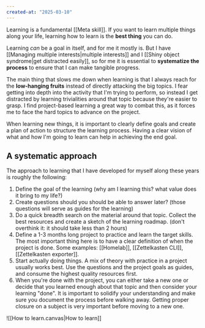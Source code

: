```yaml
---
created-at: "2025-03-10"
---
```


Learning is a fundamental [[Meta skill]]. If you want to learn multiple things along your life, learning how to learn is the **best thing** you can do.

Learning _can_ be a goal in itself, and for me it mostly is. But I have [[Managing multiple interests|multiple interests]] and I [[Shiny object syndrome|get distracted easily]], so for me it is essential to **systematize the process** to ensure that I can make tangible progress.

The main thing that slows me down when learning is that I always reach for the **low-hanging fruits** instead of directly attacking the big topics. I fear getting into depth into the activity that I'm trying to perform, so instead I get distracted by learning trivialities around that topic because they're easier to grasp. I find project-based learning a great way to combat this, as it forces me to face the hard topics to advance on the project.


When learning new things, it is important to clearly define goals and create a plan of action to structure the learning process. Having a clear vision of what and how I'm going to learn can help in achieving the end goal.

## A systematic approach

The approach to learning that I have developed for myself along these years is roughly the following:

1. Define the goal of the learning (why am I learning this? what value does it bring to my life?)
2. Create questions should you should be able to answer later? (those questions will serve as guides for the learning)
3. Do a quick breadth search on the material around that topic. Collect the best resources and create a sketch of the learning roadmap. (don't overthink it: it should take less than 2 hours)
4. Define a 1-3 months long project to practice and learn the target skills. The most important thing here is to have a clear definition of when the project is done. Some examples: [[Homelab]], [[Zettelkasten CLI]], [[Zettelkasten exporter]].
5. Start actually doing things. A mix of theory with practice in a project usually works best. Use the questions and the project goals as guides, and consume the highest quality resources first.
6. When you're done with the project, you can either take a new one or decide that you learned enough about that topic and then consider your learning "done". It is important to solidify your understanding and make sure you document the process before walking away. Getting proper closure on a subject is very important before moving to a new one.


![[How to learn.canvas|How to learn]]